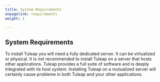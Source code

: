 ```yaml
---
title: System Requirements
onpagelink: requirements
weight: 1

---
```


System Requirements
-------------------

To install Tuleap you will need a fully dedicated server. It can be virtualized or physical. It is not recommended to install Tuleap on a server that hosts other applications. Tuleap provides a full suite of software and is deeply integrated with its host system. Installing Tuleap on a mutualized server will certainly cause probleme in both Tuleap and your other applications.